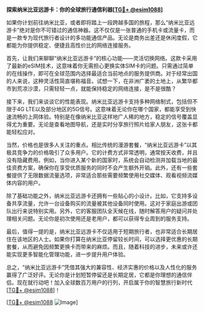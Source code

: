 **探索纳米比亚远游卡：你的全球旅行通信利器[[TG💪+ @esim1088](https://t.me/s/esim1088)]**

如果你计划前往纳米比亚，或者即将踏上一段跨越多国的旅程，那么“纳米比亚远游卡”绝对是你不可错过的通信神器。这不仅仅是一张普通的手机卡或流量卡，而是一款专为现代旅行者设计的多功能通信产品。无论是商务出差还是休闲度假，它都能为你提供稳定、便捷且高性价比的网络连接服务。

首先，让我们来聊聊“纳米比亚远游卡”的核心功能——灵活切换网络。这款卡采用了最新的eSIM技术，这意味着你无需担心更换实体SIM卡的问题。只需通过简单的在线操作，即可在全球范围内选择最适合当前地点的服务提供商。对于经常出国的人来说，这种灵活性简直堪称福音。试想一下，在非洲广袤的土地上，从繁华都市到荒凉沙漠，只需轻轻一点，就能保持稳定的网络连接，是不是很酷？

接下来，我们来谈谈它的性能表现。纳米比亚远游卡支持多种网络制式，包括但不限于4G LTE以及部分地区的5G信号。这意味着无论你在哪个国家，都能享受到快速流畅的上网体验。特别是在像纳米比亚这样地广人稀的地方，稳定的信号覆盖显得尤为重要。无论是查看地图导航，还是实时分享旅行照片给家人朋友，这张卡都能轻松应对。

当然，价格也是很多人关注的重点。相比传统的漫游套餐，“纳米比亚远游卡”以其极具竞争力的价格吸引了众多用户。它的计费方式非常透明，通常按天收费，并且没有隐藏费用。例如，当你进入某个新的国家时，系统会自动检测并加载当地的最佳资费方案，确保你在享受优质服务的同时不会产生额外开销。此外，还有一些套餐提供了无限数据流量选项，非常适合那些需要频繁使用社交媒体、观看视频流媒体内容的用户。

除了基础功能之外，纳米比亚远游卡还拥有一些贴心的小设计。比如，它支持多设备共享流量，允许一台设备购买的流量被其他设备同时使用。这对于家庭出游或团队出行来说特别实用。另外，它的客服团队全天候在线，随时解答用户的疑问并处理相关问题。无论你是初次使用还是老用户，都可以获得专业周到的服务支持。

最后，值得一提的是，纳米比亚远游卡不仅适用于短期旅行者，也非常适合长期居住在该地区的人士。如果你打算在纳米比亚停留较长时间，可以选择更优惠的长期套餐，从而避免因频繁更换卡而带来的麻烦。而且，随着科技的进步，未来或许还能实现更多智能化管理功能，进一步提升用户体验。

总之，“纳米比亚远游卡”凭借其强大的兼容性、经济实惠的价格以及人性化的服务赢得了广泛好评。无论你是计划短暂停留还是长期定居，它都是你理想的通信伴侣。现在就行动吧！加入全球数百万用户的行列，开启属于你的智慧旅行新时代[[TG💪+ @esim1088](https://t.me/s/esim1088)]！

[[TG💪+ @esim1088](https://t.me/s/esim1088) ![Image](https://i.postimg.cc/4NQfJmqS/Snipaste-2025-05-13-00-14-12.png)]